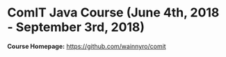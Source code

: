 # ComIT Java Course (June 4th, 2018 - September 3rd, 2018)

**Course Homepage:** https://github.com/wainnyro/comit
